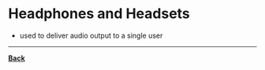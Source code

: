 # Headphones and Headsets
- used to deliver audio output to a single user

---
**[Back](INTCOMPrelimCh5.md)**